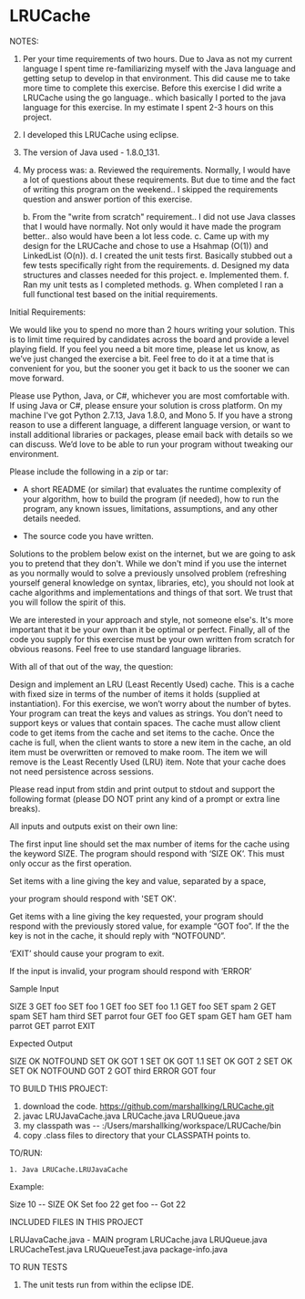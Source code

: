 # LRUCache
 
NOTES:

1. Per your time requirements of two hours. Due to Java as not my current language I spent time re-familiarizing myself with the Java language and getting setup to develop in that environment. This did cause me to take more time to complete this exercise. Before this exercise I did write a LRUCache using the go language.. which basically I ported to the java language for this exercise. In my estimate I spent 2-3 hours on this project.

2. I developed this LRUCache using eclipse.
3. The version of Java used - 1.8.0_131.
4. My process was:
    a. Reviewed the requirements. Normally, I would have a lot of questions about these requirements. But due to time and the fact of writing this program on the weekend.. I skipped the requirements question and answer portion of this exercise.
    
    b. From the "write from scratch" requirement.. I did not use Java classes that I would have normally. Not only would it have made the program better.. also would have been a lot less code.
    c. Came up with my design for the LRUCache and chose to use a Hsahmap (O(1)) and LinkedList (O(n)).
    d. I created the unit tests first. Basically stubbed out a few tests specifically right from the requirements.
    d. Designed my data structures and classes needed for this project.
    e. Implemented them.
    f. Ran my unit tests as I completed methods.
    g. When completed I ran a full functional test based on the initial requirements.
    


Initial Requirements:

We would like you to spend no more than 2 hours writing your solution.  This is to limit time required by candidates across the board and provide a level playing field.  If you feel you need a bit more time, please let us know, as we’ve just changed the exercise a bit. Feel free to do it at a time that is convenient for you, but the sooner you get it back to us the sooner we can move forward.  

Please use Python, Java, or C#, whichever you are most comfortable with. If using Java or C#, please ensure your solution is cross platform. On my machine I've got Python 2.7.13, Java 1.8.0, and Mono 5.  If you have a strong reason to use a different language, a different language version, or want to install additional libraries or packages, please email back with details so we can discuss. We’d love to be able to run your program without tweaking our environment.

Please include the following in a zip or tar:

* A short README (or similar) that evaluates the runtime complexity of your algorithm, how to build the program (if needed), how to run the program, any known issues, limitations, assumptions, and any other details needed.

* The source code you have written.

Solutions to the problem below exist on the internet, but we are going to ask you to pretend that they don't. While we don't mind if you use the internet as you normally would to solve a previously unsolved problem (refreshing yourself general knowledge on syntax, libraries, etc), you should not look at cache algorithms and implementations and things of that sort. We trust that you will follow the spirit of this. 

We are interested in your approach and style, not someone else's. It's more important that it be your own than it be optimal or perfect. Finally, all of the code you supply for this exercise must be your own written from scratch for obvious reasons.  Feel free to use standard language libraries.

With all of that out of the way, the question: 

Design and implement an LRU (Least Recently Used) cache. This is a cache with fixed size in terms of the number of items it holds (supplied at instantiation).  For this exercise, we won’t worry about the number of bytes. Your program can treat the keys and values as strings.  You don’t need to support keys or values that contain spaces.  The cache must allow client code to get items from the cache and set items to the cache. Once the cache is full, when the client wants to store a new item in the cache, an old item must be overwritten or
removed to make room. The item we will remove is the Least Recently Used (LRU) item.  Note that your cache does not need persistence across sessions.

Please read input from stdin and print output to stdout and support the following format (please DO NOT print any kind of a prompt or extra line breaks).

All inputs and outputs exist on their own line:

The first input line should set the max number of items for the cache using the keyword SIZE.  The program should respond with ‘SIZE OK’. This must only occur as the first operation.

Set items with a line giving the key and value, separated by a space, 

your program should respond with 'SET OK'.

Get items with a line giving the key requested, your program should respond with the previously stored value, for example “GOT foo”. If the the key is not in the cache, it should reply with “NOTFOUND”.

‘EXIT’ should cause your program to exit.

If the input is invalid, your program should respond with ‘ERROR’


Sample Input

SIZE 3
GET foo
SET foo 1
GET foo
SET foo 1.1
GET foo
SET spam 2
GET spam
SET ham third
SET parrot four
GET foo
GET spam
GET ham
GET ham parrot
GET parrot
EXIT

 

Expected Output

SIZE OK
NOTFOUND
SET OK
GOT 1
SET OK
GOT 1.1
SET OK
GOT 2
SET OK
SET OK
NOTFOUND
GOT 2
GOT third
ERROR
GOT four

 
 

TO BUILD THIS PROJECT:

1. download the code.  https://github.com/marshallking/LRUCache.git
2. javac LRUJavaCache.java LRUCache.java LRUQueue.java 
3. my classpath was -- :/Users/marshallking/workspace/LRUCache/bin
4. copy .class files to directory that your CLASSPATH points to.
  

TO/RUN:

    1. Java LRUCache.LRUJavaCache

 

Example:

Size 10
  -- SIZE OK
Set foo 22
get foo
  -- Got 22

   



INCLUDED FILES IN THIS PROJECT

LRUJavaCache.java                - MAIN program
LRUCache.java
LRUQueue.java
LRUCacheTest.java
LRUQueueTest.java
package-info.java

 
TO RUN TESTS

1.  The unit tests run from within the eclipse IDE. 







